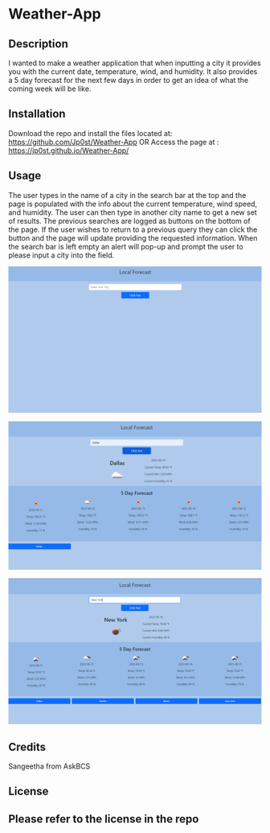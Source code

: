 # Weather-App
## Description

I wanted to make a weather application that when inputting a city it provides you with the current date, temperature, wind, and humidity.  It also provides a 5 day forecast for the next few days in order to get an idea of what the coming week will be like. 
## Installation

Download the repo and install the files located at: https://github.com/Jp0st/Weather-App
OR
Access the page at : https://jp0st.github.io/Weather-App/ 
## Usage

The user types in the name of a city in the search bar at the top and the page is populated with the info about the current temperature, wind speed, and humidity. The user can then type in another city name to get a new set of results.  The previous searches are logged as buttons on the bottom of the page.  If the user wishes to return to a previous query they can click the button and the page will update providing the requested information.  When the search bar is left empty an alert will pop-up and prompt the user to please input a city into the field. 

![The page on open](./assets/images/Init%20Page.PNG)

![After first search](./assets/images/First%20Search.PNG)

![Multiple stored searches](./assets/images/multiple%20search.PNG)

## Credits

Sangeetha from AskBCS

## License

Please refer to the license in the repo
---
